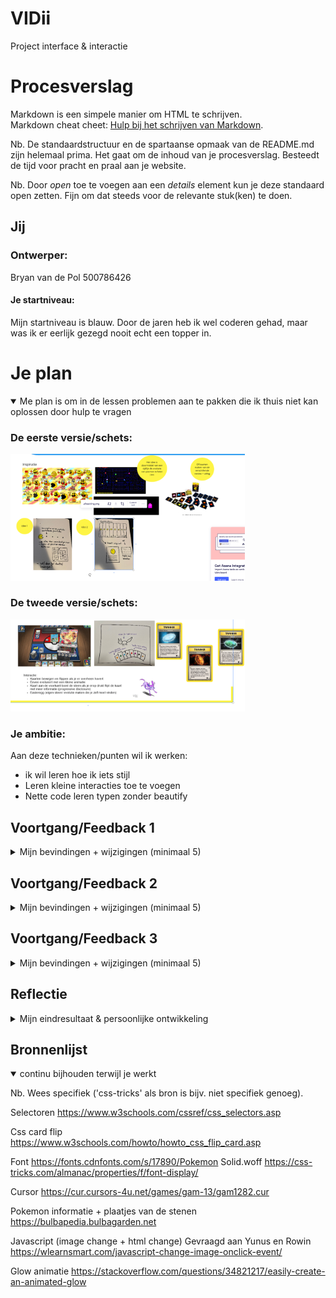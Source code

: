 # VIDii
Project interface &amp; interactie




# Procesverslag
Markdown is een simpele manier om HTML te schrijven.  
Markdown cheat cheet: [Hulp bij het schrijven van Markdown](https://github.com/adam-p/markdown-here/wiki/Markdown-Cheatsheet).

Nb. De standaardstructuur en de spartaanse opmaak van de README.md zijn helemaal prima. Het gaat om de inhoud van je procesverslag. Besteedt de tijd voor pracht en praal aan je website.

Nb. Door *open* toe te voegen aan een *details* element kun je deze standaard open zetten. Fijn om dat steeds voor de relevante stuk(ken) te doen.





## Jij

### Ontwerper:
Bryan van de Pol 
500786426

#### Je startniveau:
Mijn startniveau is blauw. Door de jaren heb ik wel coderen gehad, maar was ik er eerlijk gezegd nooit echt een topper in. 

# Je plan

<details open>
  <summary> Me plan is om in de lessen problemen aan te pakken die ik thuis niet kan oplossen door hulp te vragen </summary>

  ### De eerste versie/schets:
  <img src="readme-images/idee1.PNG" width="375px" alt="eerste schets">

  ### De tweede versie/schets:
  <img src="readme-images/idee2.PNG" width="375px" alt="tweede schets">
    
    
  ### Je ambitie: 
  Aan deze technieken/punten wil ik werken:
  - ik wil leren hoe ik iets stijl
  - Leren kleine interacties toe te voegen
  - Nette code leren typen zonder beautify
 
</details>


## Voortgang/Feedback 1

<details>
  <summary>Mijn bevindingen + wijzigingen (minimaal 5)</summary>

  ### Bevinding 1:
  Idee 1 (pacman tijdlijn) is niet divers genoeg

  #### oplossing:
  Nieuw idee bedacht waarbij ik heb gekozen om ipv het tijdlijn idee met pacman te kiezen voor de eeveelutions met pokemonkaarten

  ### Bevinding 2:
  Te veel gebruik van classes ik heb ondervonden dat het gebruik van selectoren (elementen) gewenst is 

  #### oplossing:
  Opgezocht op w3 school hoe dit ongeveer werkte om mijn geheugen op te frissen
    
  ### Bevinding 3:
  Card flip werkt niet + shadows staan niet in positie

  #### oplossing:
  Gekeken naar de selectoren én de grootte van de boxshadows + kaart en dit aangepast naar de gewenste grootte
  
  ### Bevinding 4:
  Ik kan maar 1 kaart laten zien op 1 rij als ik er meer toevoeg staan deze onder elkaar en niet naast elkaar

  #### oplossing:
  Gevraagd aan rowin hoe ik er voor zorg dat ik just article ul li ul li toon met daarbij een kaart, zodat ze ook apart aan te passen zijn in css 
    
  ### Bevinding 5:
  Kaarten staan niet goed gepositioneerd (wel naast elkaar maar half in elkaar en de flip animatie is veel breder dan de kaart zelf)

  #### oplossing:
  Gekeken in chrome onder padding en deze in css weggehaald indien het niet nodig was (ook een flex container gemaakt met justify content) Dit zorgde ervoor dat de card flip van juist breedde was.
      

      

</details>




## Voortgang/Feedback 2

<details>
  <summary>Mijn bevindingen + wijzigingen (minimaal 5)</summary>
  
  ### Bevinding 1:
  Commentaar is niet duidelijk of in het engels

  #### oplossing:
  Door mijn commentaar gegaan en deze duidelijker gemaakt voor anderen


  ### Bevinding 2:
  Javascript veranderd de image niet als bij een kaart click

  #### oplossing:
  Getest of dit met een button werkt (dit werkt) uiteindelijk bleek ik de selector niet goed te hebben getypt waardoor ik het element van de kaart niet        selecteerde

  ### Bevinding 3:
  Ik wil de lettertype van pokemon gebruiken, zodat het meer bij pokemon past. Alleen bij het inladen werkt deze niet op andere devices
  
  #### oplossing:
  Fontface toegevoegd met een url, zodat deze word overgenomen op andere devices
  
  ### Bevinding 4:
  Gradient wordt bij elke kaart hetzelfde toegepast en niet uniek per kaart
  
  ### oplossing:
  nieuwe selectoren gemaakt specifiek voor elke unieke kaart, zodat ik deze in css kan aanpassen
    
  ### Bevinding 5:
  Het is nog niet mogelijk om doormiddel van tab door de elementen van mijn pagina te gaan
  
  ### oplossing:
  Online gekeken en ik kwam erachter dat een image niet selecteerbaar is. De oplossing hiervoor is het een button te maken.

</details>



## Voortgang/Feedback 3

<details>
  <summary>Mijn bevindingen + wijzigingen (minimaal 5)</summary>
  
  ### Bevinding 1:
  De pokemon kaart was niet mooi afgerond, waardoor er witruimte was

  #### oplossing:
  Border radius toegepast aan de voorkant, zodat het gelijk is (ook aan de boxshadow, zodat het de vorm volgt)

  ### Bevinding 2:
  Volgorde code klopte niet, elementen die voor de hele pagina waren stonden onderaan (zoals cursor of font)
 
  #### oplossing:
  Nogmaals door de code gegaan, zodat zulke elementen netjes bovenaan staan

  ### Bevinding 3:
  Toevoegen button om het selecteerbaar te maken werkt niet, omdat dan de css stijl van de kaart er niet meer is

  #### oplossing:
  Button onder de kaart doen, maar positioneren en stijlen. Dit zorgde ervoor dat de pokemon kaart te stijlen is met een leuke effect indien deze of :hover wordt of getabbed wordt. 
    
  ### Bevinding 4:
  Ik heb hier en daar code staan die niet van toepassing was, maar als test werd gebruikt

  #### oplossing:
  Door me code heen gegaan en verwijderd wat niet nodig was
    
  ### Bevinding 5:
  Bij het uploaden naar github kwamen de images niet goed over of werden niet goed getoond

  #### oplossing:
  ./images ipv ../images en opgelet onder eigenschappen of er niet PNG of png stond (github is case sensitive)
  
  ### Bevinding 6:
  De informatie onder de stenen, is niet erg informatief

  #### oplossing:
  Informatie opgezocht over het gebruik van de stenen en in welke toepassing, zodat de lezer meer heeft aan de informatie
    
    

</details>




## Reflectie

<details>
  <summary>Mijn eindresultaat & persoonlijke ontwikkeling</summary>

  ### Je uitkomst - karakteristiek screenshot(s):
  
  Dit is het uiteindelijke resultaat 8 pokemonkaarten die klikbaar, hoverbaar en tabbaar zijn waarbij als je erop klikt eevee veranderd naar een andere evolutie
  <img src="readme-images/voorbeeld1.png" width="375px" alt="final ontwerp">


  ### Dit ging goed/Heb ik geleerd: 
  Korte omschrijving met plaatje(s)
  <img src="readme-images/voorbeeld2.png" width="200px" height="375px"alt="top">
  Ik heb geleerd beter met css te stijlen op basis van een plaatje. Ik heb een pokemon kaart tijdens het cssen er naast gezet en ben zo langzamerhand deze     gaan na maken. Verder had ik zelf ook niet verwacht dat ik bepaalde keuzes die ik maakte begreep. En merkte dat ik vrij doelgericht probeerde 1 voor 1 een   probleem op te lossen. Normaliter ben ik niet zo geduldig tijdens het coderen, maar door de rust te houden ben ik er wel stukke stressvrijer door heen       gekomen.


  ### Dit was lastig/Is niet gelukt:
  Korte omschrijving met plaatje(s)
   Het is me jammer genoeg niet gelukt een keyframe animatie te maken van de transitie tussen pokemons. Ik had gelezen dat het te maken had met het feit dat    ik de image inlaad via javascript en heb geprobeerd dit in css nog aan te passen maar dit lukte jammer genoeg niet. Verder wilde ik een evolutie geluid      laten afspelen met daarbij het geluid van de eevee (elke evolutie heeft een ander geluid), maar door te weinig tijd + omdat ik de keyframe animaties er      niet in kreeg is dit ook niet als gevolg gelukt jammer genoeg
  <img src="readme-images/voorbeeld3.png" width="375px" alt="bummer">
</details>





## Bronnenlijst

<details open>
<summary>continu bijhouden terwijl je werkt</summary>

Nb. Wees specifiek ('css-tricks' als bron is bijv. niet specifiek genoeg).

Selectoren
https://www.w3schools.com/cssref/css_selectors.asp

Css card flip    
https://www.w3schools.com/howto/howto_css_flip_card.asp
    
Font
https://fonts.cdnfonts.com/s/17890/Pokemon Solid.woff
https://css-tricks.com/almanac/properties/f/font-display/
    
Cursor
https://cur.cursors-4u.net/games/gam-13/gam1282.cur
    
Pokemon informatie + plaatjes van de stenen
https://bulbapedia.bulbagarden.net
    
Javascript (image change + html change)
Gevraagd aan Yunus en Rowin
https://wlearnsmart.com/javascript-change-image-onclick-event/
    
Glow animatie
https://stackoverflow.com/questions/34821217/easily-create-an-animated-glow


</details>
